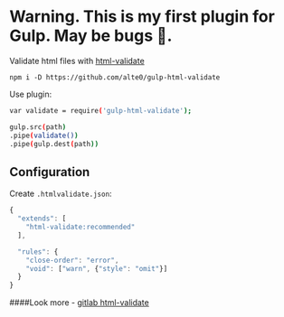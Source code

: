 # Warning. This is my first plugin for Gulp. May be bugs 🐜.
Validate html files with [html-validate](https://html-validate.org/)

`
npm i -D https://github.com/alte0/gulp-html-validate
`

Use plugin:

```sh
var validate = require('gulp-html-validate');

gulp.src(path)
.pipe(validate())
.pipe(gulp.dest(path))
```
## Configuration

Create `.htmlvalidate.json`:

```js
{
  "extends": [
    "html-validate:recommended"
  ],

  "rules": {
    "close-order": "error",
    "void": ["warn", {"style": "omit"}]
  }
}
```
####Look more - [gitlab html-validate](https://gitlab.com/html-validate/html-validate/)
